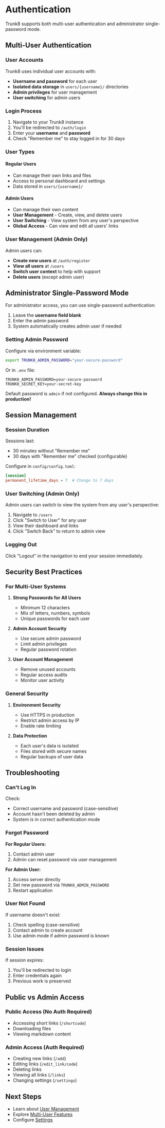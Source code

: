 # Authentication

Trunk8 supports both multi-user authentication and administrator single-password mode.

## Multi-User Authentication

### User Accounts

Trunk8 uses individual user accounts with:

- **Username and password** for each user
- **Isolated data storage** in `users/{username}/` directories
- **Admin privileges** for user management
- **User switching** for admin users

### Login Process

1. Navigate to your Trunk8 instance
2. You'll be redirected to `/auth/login`
3. Enter your **username** and **password**
4. Check "Remember me" to stay logged in for 30 days

### User Types

#### Regular Users
- Can manage their own links and files
- Access to personal dashboard and settings
- Data stored in `users/{username}/`

#### Admin Users
- Can manage their own content
- **User Management** - Create, view, and delete users
- **User Switching** - View system from any user's perspective
- **Global Access** - Can view and edit all users' links

### User Management (Admin Only)

Admin users can:

- **Create new users** at `/auth/register`
- **View all users** at `/users`
- **Switch user context** to help with support
- **Delete users** (except admin user)

## Administrator Single-Password Mode

For administrator access, you can use single-password authentication:

1. Leave the **username field blank**
2. Enter the admin password
3. System automatically creates admin user if needed

### Setting Admin Password

Configure via environment variable:
```bash
export TRUNK8_ADMIN_PASSWORD="your-secure-password"
```

Or in `.env` file:
```
TRUNK8_ADMIN_PASSWORD=your-secure-password
TRUNK8_SECRET_KEY=your-secret-key
```

Default password is `admin` if not configured. **Always change this in production!**

## Session Management

### Session Duration

Sessions last:
- 30 minutes without "Remember me"
- 30 days with "Remember me" checked (configurable)

Configure in `config/config.toml`:
```toml
[session]
permanent_lifetime_days = 7  # Change to 7 days
```

### User Switching (Admin Only)

Admin users can switch to view the system from any user's perspective:

1. Navigate to `/users` 
2. Click "Switch to User" for any user
3. View their dashboard and links
4. Click "Switch Back" to return to admin view

### Logging Out

Click "Logout" in the navigation to end your session immediately.

## Security Best Practices

### For Multi-User Systems

1. **Strong Passwords for All Users**
    - Minimum 12 characters
    - Mix of letters, numbers, symbols
    - Unique passwords for each user

2. **Admin Account Security**
    - Use secure admin password
    - Limit admin privileges
    - Regular password rotation

3. **User Account Management**
    - Remove unused accounts
    - Regular access audits
    - Monitor user activity

### General Security

1. **Environment Security**
    - Use HTTPS in production
    - Restrict admin access by IP
    - Enable rate limiting

2. **Data Protection**
    - Each user's data is isolated
    - Files stored with secure names
    - Regular backups of user data

## Troubleshooting

### Can't Log In

Check:

- Correct username and password (case-sensitive)
- Account hasn't been deleted by admin
- System is in correct authentication mode

### Forgot Password

**For Regular Users:**

1. Contact admin user
2. Admin can reset password via user management

**For Admin User:**

1. Access server directly
2. Set new password via `TRUNK8_ADMIN_PASSWORD`
3. Restart application

### User Not Found

If username doesn't exist:

1. Check spelling (case-sensitive)
2. Contact admin to create account
3. Use admin mode if admin password is known

### Session Issues

If session expires:

1. You'll be redirected to login
2. Enter credentials again
3. Previous work is preserved


## Public vs Admin Access

### Public Access (No Auth Required)
- Accessing short links (`/shortcode`)
- Downloading files
- Viewing markdown content

### Admin Access (Auth Required)
- Creating new links (`/add`)
- Editing links (`/edit_link/code`)
- Deleting links
- Viewing all links (`/links`)
- Changing settings (`/settings`) 

## Next Steps

- Learn about [User Management](managing-links.md)
- Explore [Multi-User Features](../user-guide/overview.md)
- Configure [Settings](../user-guide/settings.md)
